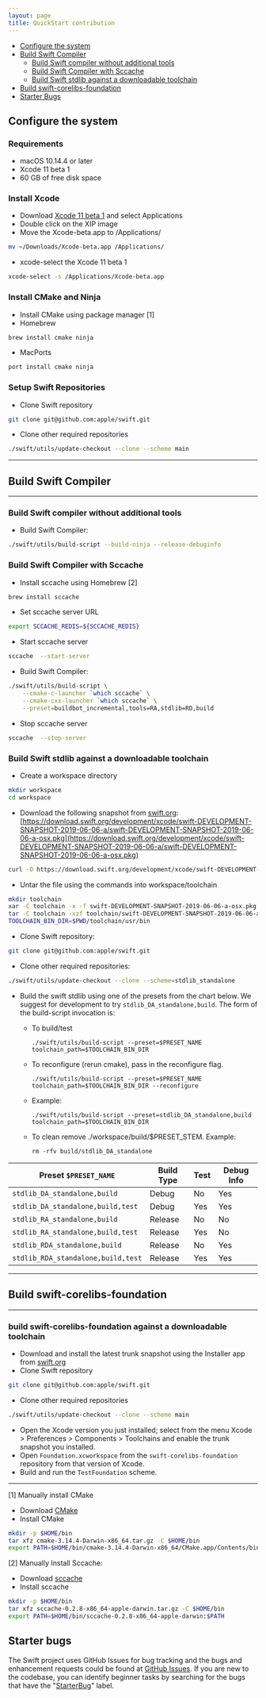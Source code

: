 ```yaml
---
layout: page
title: QuickStart contribution
---
```


* [Configure the system](#configure-the-system)
* [Build Swift Compiler](#build-swift-compiler)
    * [Build Swift compiler without additional tools](#build-swift-compiler-without-additional-tools)
    * [Build Swift Compiler with Sccache](#build-swift-compiler-with-sccache)
    * [Build Swift stdlib against a downloadable toolchain](#build-swift-stdlib-against-a-downloadable-toolchain)
* [Build swift-corelibs-foundation](#build-swift-corelibs-foundation)
* [Starter Bugs](#starter-bugs)

## Configure the system

### Requirements

* macOS 10.14.4 or later
* Xcode 11 beta 1
* 60 GB of free disk space 


### Install Xcode

* Download [Xcode 11 beta 1](https://developer.apple.com/download/) and select Applications
* Double click on the XIP image
* Move the Xcode-beta.app to /Applications/  

~~~bash
mv ~/Downloads/Xcode-beta.app /Applications/
~~~
* xcode-select the Xcode 11 beta 1

~~~bash
xcode-select -s /Applications/Xcode-beta.app
~~~


### Install CMake and Ninja

* Install CMake using package manager [1]
* Homebrew

~~~bash
brew install cmake ninja
~~~
* MacPorts

~~~bash
port install cmake ninja
~~~

### Setup Swift Repositories

* Clone Swift repository  

~~~bash
git clone git@github.com:apple/swift.git
~~~
* Clone other required repositories

~~~bash
./swift/utils/update-checkout --clone --scheme main
~~~

* * *

## Build Swift Compiler 

* * *

### Build Swift compiler without additional tools

* Build Swift Compiler:

~~~bash
./swift/utils/build-script --build-ninja --release-debuginfo
~~~

### Build Swift Compiler with Sccache

* Install sccache using Homebrew [2] 

~~~bash
brew install sccache
~~~
* Set sccache server URL

~~~bash
export SCCACHE_REDIS=${SCCACHE_REDIS}
~~~
* Start sccache server

~~~bash
sccache  --start-server
~~~
* Build Swift Compiler:

~~~bash
./swift/utils/build-script \
    --cmake-c-launcher `which sccache` \
    --cmake-cxx-launcher `which sccache` \
    --preset=buildbot_incremental,tools=RA,stdlib=RD,build
~~~

* Stop sccache server

~~~bash
sccache  --stop-server
~~~

### Build Swift stdlib against a downloadable toolchain

* Create a workspace directory

~~~bash
mkdir workspace
cd workspace
~~~
* Download the following snapshot from [swift.org](http://swift.org/): [https://download.swift.org/development/xcode/swift-DEVELOPMENT-SNAPSHOT-2019-06-06-a/swift-DEVELOPMENT-SNAPSHOT-2019-06-06-a-osx.pkg](https://download.swift.org/development/xcode/swift-DEVELOPMENT-SNAPSHOT-2019-06-06-a/swift-DEVELOPMENT-SNAPSHOT-2019-06-06-a-osx.pkg)

~~~bash
curl -O https://download.swift.org/development/xcode/swift-DEVELOPMENT-SNAPSHOT-2019-06-06-a/swift-DEVELOPMENT-SNAPSHOT-2019-06-06-a-osx.pkg
~~~
* Untar the file using the commands into workspace/toolchain

~~~bash
mkdir toolchain
xar -C toolchain -x -f swift-DEVELOPMENT-SNAPSHOT-2019-06-06-a-osx.pkg
tar -C toolchain -xzf toolchain/swift-DEVELOPMENT-SNAPSHOT-2019-06-06-a-osx-package.pkg/Payload
TOOLCHAIN_BIN_DIR=$PWD/toolchain/usr/bin
~~~
* Clone Swift repository:

~~~bash
git clone git@github.com:apple/swift.git
~~~
* Clone other required repositories:

~~~bash
./swift/utils/update-checkout --clone --scheme=stdlib_standalone
~~~
* Build the swift stdlib using one of the presets from the chart below. We suggest for development to try `stdlib_DA_standalone,build`. The form of the build-script invocation is:


    * To build/test

        ```
        ./swift/utils/build-script --preset=$PRESET_NAME toolchain_path=$TOOLCHAIN_BIN_DIR
        ```

    * To reconfigure (rerun cmake), pass in the reconfigure flag.

        ```
        ./swift/utils/build-script --preset=$PRESET_NAME toolchain_path=$TOOLCHAIN_BIN_DIR --reconfigure
        ```

    * Example:

        ```
        ./swift/utils/build-script --preset=stdlib_DA_standalone,build toolchain_path=$TOOLCHAIN_BIN_DIR
        ```

    * To clean remove ./workspace/build/$PRESET_STEM. Example:

        ```
        rm -rfv build/stdlib_DA_standalone
        ```

|Preset `$PRESET_NAME`	|Build Type	|Test	|Debug Info	|
|---|---|---|---|
|`stdlib_DA_standalone,build`	|Debug	|No	|Yes	|
|`stdlib_DA_standalone,build,test`	|Debug	|Yes	|Yes	|
|`stdlib_RA_standalone,build`	|Release	|No	|No	|
|`stdlib_RA_standalone,build,test`	|Release	|Yes	|No	|
|`stdlib_RDA_standalone,build`	|Release	|No	|Yes	|
|`stdlib_RDA_standalone,build,test`	|Release	|Yes	|Yes	|

* * *

## Build swift-corelibs-foundation

* * *

### build swift-corelibs-foundation against a downloadable toolchain

* Download and install the latest trunk snapshot using the Installer app from [swift.org](https://swift.org/download/#snapshots)
* Clone Swift repository  

~~~bash
git clone git@github.com:apple/swift.git
~~~
* Clone other required repositories

~~~bash
./swift/utils/update-checkout --clone --scheme main
~~~
* Open the Xcode version you just installed; select from the menu Xcode > Preferences > Components > Toolchains and enable the trunk snapshot you installed.
* Open `Foundation.xcworkspace` from the `swift-corelibs-foundation` repository from that version of Xcode.
* Build and run the `TestFoundation` scheme.

* * *

[1] Manually install CMake 

* Download [CMake](https://github.com/Kitware/CMake/releases/download/v3.14.4/cmake-3.14.4-Darwin-x86_64.tar.gz)
* Install CMake 

~~~bash
mkdir -p $HOME/bin
tar xfz cmake-3.14.4-Darwin-x86_64.tar.gz -C $HOME/bin
export PATH=$HOME/bin/cmake-3.14.4-Darwin-x86_64/CMake.app/Contents/bin:$PATH
~~~

[2] Manually Install Sccache: 

* Download [sccache](https://github.com/mozilla/sccache/releases/download/0.2.8/sccache-0.2.8-x86_64-apple-darwin.tar.gz)
* Install sccache

~~~bash
mkdir -p $HOME/bin
tar xfz sccache-0.2.8-x86_64-apple-darwin.tar.gz -C $HOME/bin
export PATH=$HOME/bin/sccache-0.2.8-x86_64-apple-darwin:$PATH
~~~


## Starter bugs

The Swift project uses GitHub Issues for bug tracking and the bugs and enhancement requests could be found at [GitHub Issues](http://github.com/apple/swift/issues). If you are new to the codebase, you can identify beginner tasks by searching for the bugs that have the "[StarterBug](https://github.com/apple/swift/issues/issues?q=is%3Aopen+is%3Aissue+label%3AStarterBug)" label.

